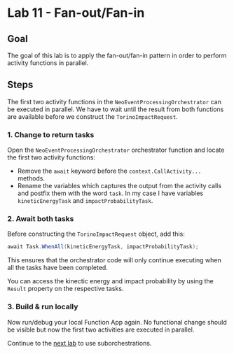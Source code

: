 # Lab 11 - Fan-out/Fan-in

## Goal

The goal of this lab is to apply the fan-out/fan-in pattern in order to perform activity functions in parallel.

## Steps

The first two activity functions in the `NeoEventProcessingOrchestrator` can be executed in parallel. We have to wait until the result from both functions are available before we construct the `TorinoImpactRequest`.

### 1. Change to return tasks

Open the `NeoEventProcessingOrchestrator` orchestrator function and locate the first two activity functions:

- Remove the `await` keyword before the `context.CallActivity...` methods.
- Rename the variables which captures the output from the activity calls and postfix them with the word `task`. In my case I have variables `kineticEnergyTask` and `impactProbabilityTask`.

### 2. Await both tasks

Before constructing the `TorinoImpactRequest` object, add this:

```csharp
await Task.WhenAll(kineticEnergyTask, impactProbabilityTask);
```

This ensures that the orchestrator code will only continue executing when all the tasks have been completed.

You can access the kinectic energy and impact probability by using the `Result` property on the respective tasks.

### 3. Build & run locally

Now run/debug your local Function App again. No functional change should be visible but now the first two activities are executed in parallel.

Continue to the [next lab](12_suborchestrations.md) to use suborchestrations.
